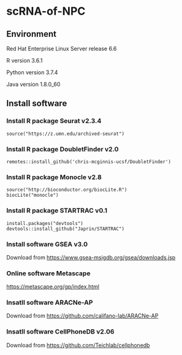 # scRNA-of-NPC
## Environment 

Red Hat Enterprise Linux Server release 6.6	

R version 3.6.1	

Python version 3.7.4	

Java version 1.8.0_60	

## Install software
### Install R package Seurat v2.3.4 	
    source("https://z.umn.edu/archived-seurat")



### Install R package DoubletFinder v2.0
    remotes::install_github('chris-mcginnis-ucsf/DoubletFinder')


### Install R package Monocle v2.8 	
    source("http://bioconductor.org/biocLite.R") 
    biocLite("monocle")	


### Install R package STARTRAC v0.1
    install.packages("devtools")	
    devtools::install_github("Japrin/STARTRAC")	


### Install software GSEA v3.0	
Download from https://www.gsea-msigdb.org/gsea/downloads.jsp	


### Online software Metascape	
https://metascape.org/gp/index.html	


### Insatll software ARACNe-AP 
Download from https://github.com/califano-lab/ARACNe-AP


### Insatll software CellPhoneDB v2.06
Download from https://github.com/Teichlab/cellphonedb
